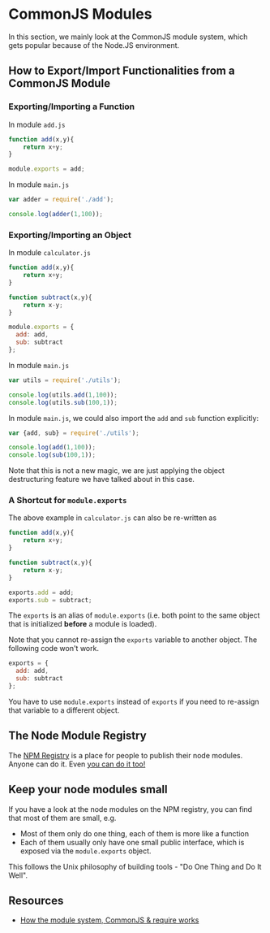 # CommonJS Modules

In this section, we mainly look at the CommonJS module system, which gets popular because of the Node.JS environment.

## How to Export/Import Functionalities from a CommonJS Module

### Exporting/Importing a Function

In module `add.js`

```javascript
function add(x,y){
    return x+y;
}

module.exports = add;
```

In module `main.js`

```javascript
var adder = require('./add');

console.log(adder(1,100));
```

### Exporting/Importing an Object

In module `calculator.js`

```javascript
function add(x,y){
    return x+y;
}

function subtract(x,y){
    return x-y;
}

module.exports = {
  add: add,
  sub: subtract
};
```

In module `main.js`

```javascript
var utils = require('./utils');

console.log(utils.add(1,100));
console.log(utils.sub(100,1));
```

In module `main.js`, we could also import the `add` and `sub` function explicitly:

```javascript
var {add, sub} = require('./utils');

console.log(add(1,100));
console.log(sub(100,1));
```

Note that this is not a new magic, we are just applying the object destructuring feature we have talked about in this case.

### A Shortcut for `module.exports`

The above example in `calculator.js` can also be re-written as

```javascript
function add(x,y){
    return x+y;
}

function subtract(x,y){
    return x-y;
}

exports.add = add;
exports.sub = subtract;
```

The `exports` is an alias of `module.exports` \(i.e. both point to the same object that is initialized **before** a module is loaded\).

Note that you cannot re-assign the `exports` variable to another object. The following code won't work.

```javascript
exports = {
  add: add,
  sub: subtract
};
```

You have to use `module.exports` instead of `exports` if you need to re-assign that variable to a different object.

## The Node Module Registry

The [NPM Registry](https://www.npmjs.com/) is a place for people to publish their node modules. Anyone can do it. Even [you can do it too!](https://docs.npmjs.com/getting-started/publishing-npm-packages#how-to-publish-a-package)

## Keep your node modules small

If you have a look at the node modules on the NPM registry, you can find that most of them are small, e.g.

* Most of them only do one thing, each of them is more like a function
* Each of them usually only have one small public interface, which is exposed via the `module.exports` object.

This follows the Unix philosophy of building tools - "Do One Thing and Do It Well".

## Resources

* [How the module system, CommonJS & require works](https://blog.risingstack.com/node-js-at-scale-module-system-commonjs-require/)

